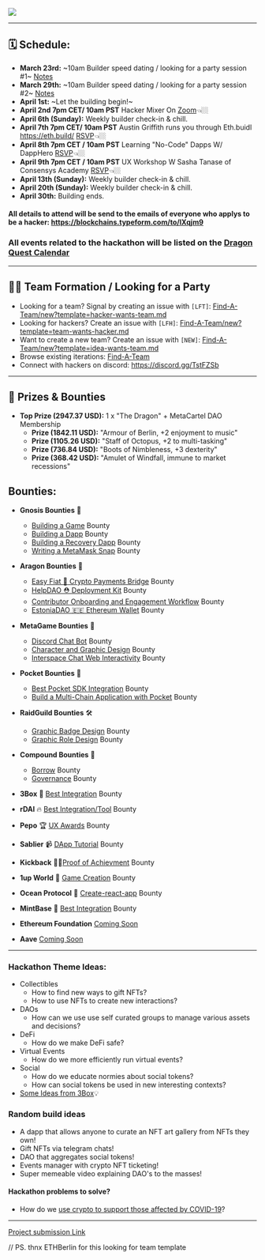 ![](https://i.imgur.com/sFnh2Wy.png)

---

## 🗓 Schedule:
- **March 23rd:** ~10am Builder speed dating / looking for a party session #1~
[Notes](https://hackmd.io/uE7yf-gISFC98lhDL6Uv-A)
- **March 29th:** ~10am Builder speed dating / looking for a party session #2~ [Notes](https://hackmd.io/9Rp10RipTo-mGscYoS11Tw)
- **April 1st:** ~Let the building begin!~
- **April 2nd 7pm CET/ 10am PST** Hacker Mixer On [Zoom](https://zoom.us/j/763938592?pwd=dlFjcWgxdE1uamVDRWtjQytsZHNndz09)👈🏼
- **April 6th (Sunday):** Weekly builder check-in & chill.
- **April 7th 7pm CET/ 10am PST**  Austin Griffith runs you through Eth.buidl https://eth.build/ [RSVP](https://meetly.xyz/events/dragon-quest-hackathon-learning-sessions/)👈🏼
- **April 8th 7pm CET / 10am PST** Learning "No-Code" Dapps W/ DappHero [RSVP](https://meetly.xyz/events/dragon-quest-hackathon-learning-sessions/)👈🏼
- **April 9th 7pm CET / 10am PST** UX Workshop W Sasha Tanase of Consensys Academy [RSVP](https://meetly.xyz/events/dragon-quest-hackathon-learning-sessions/)👈🏼
- **April 13th (Sunday):** Weekly builder check-in & chill.
- **April 20th (Sunday):** Weekly builder check-in & chill.
- **April 30th:** Building ends.

#### All details to attend will be send to the emails of everyone who applys to be a hacker: https://blockchains.typeform.com/to/lXqjm9

### All events related to the hackathon will be listed on the [Dragon Quest Calendar](https://calendar.google.com/calendar?cid=Y3FtdTZwOGs3YmRudmdxNm5zaG80aHJ2aThAZ3JvdXAuY2FsZW5kYXIuZ29vZ2xlLmNvbQ) 

---

## 🧙‍♂️ Team Formation / Looking for a Party 

-   Looking for a team? Signal by creating an issue with `[LFT]`: [Find-A-Team/new?template=hacker-wants-team.md](https://github.com/metacartel/dragon-quest/issues/new?template=hacker-wants-team.md)
-   Looking for hackers? Create an issue with `[LFH]`: [Find-A-Team/new?template=team-wants-hacker.md](https://github.com/metacartel/dragon-quest/issues/new?template=team-wants-hacker.md)
-   Want to create a new team? Create an issue with `[NEW]`: [Find-A-Team/new?template=idea-wants-team.md](https://github.com/metacartel/dragon-quest/issues/new?template=idea-wants-team.md)
-   Browse existing iterations: [Find-A-Team](https://github.com/metacartel/dragon-quest/issues)
-   Connect with hackers on discord: https://discord.gg/TstFZSb

---

## 🐉 Prizes & Bounties

- **Top Prize (2947.37 USD):** 1 x "The Dragon" + MetaCartel DAO Membership
    - **Prize (1842.11 USD):** "Armour of Berlin, +2 enjoyment to music"
    - **Prize (1105.26 USD):** "Staff of Octopus, +2 to multi-tasking" 
    - **Prize (736.84 USD):** "Boots of Nimbleness, +3 dexterity" 
    - **Prize (368.42 USD):** "Amulet of Windfall, immune to market recessions" 

## Bounties: 

- **Gnosis Bounties** 🦉
    - [Building a Game](https://explorer.bounties.network/bounty/3940) Bounty
    - [Building a Dapp](https://explorer.bounties.network/bounty/3937) Bounty
    - [Building a Recovery Dapp](https://explorer.bounties.network/bounty/3938) Bounty
    - [Writing a MetaMask Snap](https://explorer.bounties.network/bounty/3939) Bounty
- **Aragon Bounties** 🦅
    - [Easy Fiat :bridge_at_night: Crypto Payments Bridge](https://explorer.bounties.network/bounty/3925) Bounty
    - [HelpDAO ⛑ Deployment Kit](https://explorer.bounties.network/bounty/3926) Bounty
    - [Contributor Onboarding and Engagement Workflow](https://explorer.bounties.network/bounty/3928) Bounty
    - [EstoniaDAO 🇪🇪 Ethereum Wallet](https://explorer.bounties.network/bounty/3930) Bounty
- **MetaGame Bounties** :octopus:
    - [Discord Chat Bot](https://explorer.bounties.network/bounty/3950) Bounty
    - [Character and Graphic Design](https://explorer.bounties.network/bounty/3949) Bounty
    - [Interspace Chat Web Interactivity](https://explorer.bounties.network/bounty/3948) Bounty
- **Pocket Bounties** 👖
    - [Best Pocket SDK Integration](https://explorer.bounties.network/bounty/3932) Bounty
    - [Build a Multi-Chain Application with Pocket](https://explorer.bounties.network/bounty/3933) Bounty

- **RaidGuild Bounties** 🛠
    - [Graphic Badge Design](https://explorer.bounties.network/bounty/3943) Bounty
    - [Graphic Role Design](https://explorer.bounties.network/bounty/3945) Bounty
- **Compound Bounties** 💱
    - [Borrow](https://explorer.bounties.network/bounty/3947) Bounty 
    - [Governance](https://explorer.bounties.network/bounty/3946)  Bounty  
- **3Box** :tada: [Best Integration](https://explorer.bounties.network/bounty/3920) Bounty
- **rDAI** :fire: [Best Integration/Tool](https://explorer.bounties.network/bounty/3921) Bounty
- **Pepo** 🏆 [UX Awards](https://explorer.bounties.network/bounty/3922) Bounty
- **Sablier** 📹 [DApp Tutorial](https://explorer.bounties.network/bounty/3927) Bounty
- **Kickback** 🦵🏼[Proof of Achievment](https://explorer.bounties.network/bounty/3935) Bounty
- **1up World** 🍄 [Game Creation](https://explorer.bounties.network/bounty/3936) Bounty 
- **Ocean Protocol** 🌊 [Create-react-app](https://explorer.bounties.network/bounty/3941) Bounty
- **MintBase** 🍬 [Best Integration](https://explorer.bounties.network/bounty/3942) Bounty
- **Ethereum Foundation** [Coming Soon]()
- **Aave** [Coming Soon]()



---

### Hackathon Theme Ideas:
- Collectibles
    - How to find new ways to gift NFTs?
    - How to use NFTs to create new interactions?
- DAOs
    - How can we use use self curated groups to manage various assets and decisions?
- DeFi
    - How do we make DeFi safe?
- Virtual Events
    - How do we more efficiently run virtual events?
- Social
    - How do we educate normies about social tokens?
    - How can social tokens be used in new interesting contexts?
- [Some Ideas from 3Box](https://medium.com/3box/what-you-can-build-with-3box-216bcef0a71c)💡

### Random build ideas

- A dapp that allows anyone to curate an NFT art gallery from NFTs they own!
- Gift NFTs via telegram chats!
- DAO that aggregates social tokens!
- Events manager with crypto NFT ticketing!
- Super memeable video explaining DAO's to the masses!

#### Hackathon problems to solve?
- How do we [use crypto to support those affected by COVID-19](https://discord.gg/UKwrBQV)?

---

[Project submission Link](https://github.com/metacartel/submissions/issues/1)

// PS. thnx ETHBerlin for this looking for team template
